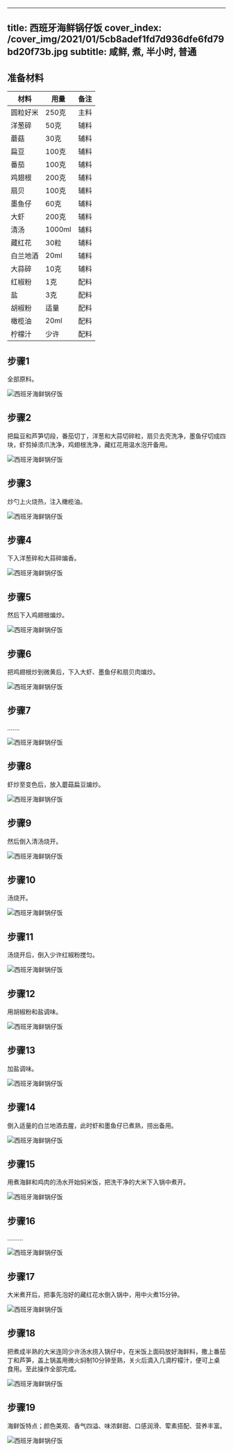 
---
title: 西班牙海鲜锅仔饭
cover_index: /cover_img/2021/01/5cb8adef1fd7d936dfe6fd79bd20f73b.jpg
subtitle: 咸鲜, 煮, 半小时, 普通
---

## 准备材料

| 材料     | 用量 | 备注|
| ------- | ----- | --- |
| 圆粒好米 | 250克| 主料 |
| 洋葱碎 | 50克| 辅料 |
| 蘑菇 | 30克| 辅料 |
| 扁豆 | 100克| 辅料 |
| 番茄 | 100克| 辅料 |
| 鸡翅根 | 200克| 辅料 |
| 扇贝 | 100克| 辅料 |
| 墨鱼仔 | 60克| 辅料 |
| 大虾 | 200克| 辅料 |
| 清汤 | 1000ml| 辅料 |
| 藏红花 | 30粒| 辅料 |
| 白兰地酒 | 20ml| 辅料 |
| 大蒜碎 | 10克| 辅料 |
| 红椒粉 | 1克| 配料 |
| 盐 | 3克| 配料 |
| 胡椒粉 | 适量| 配料 |
| 橄榄油 | 20ml| 配料 |
| 柠檬汁 | 少许| 配料 |

## 步骤1

全部原料。

![西班牙海鲜锅仔饭](https://i8.meishichina.com/attachment/recipe/201009/201009301146575.jpg?x-oss-process=style/p320) 

## 步骤2

把扁豆和芦笋切段，番茄切丁，洋葱和大蒜切碎粒，扇贝去壳洗净，墨鱼仔切成四块，虾剪掉须爪洗净，鸡翅根洗净，藏红花用温水泡开备用。

![西班牙海鲜锅仔饭](https://i8.meishichina.com/attachment/recipe/201009/201009301147182.jpg?x-oss-process=style/p320) 

## 步骤3

炒勺上火烧热，注入橄榄油。

![西班牙海鲜锅仔饭](https://i8.meishichina.com/attachment/recipe/201009/201009301147252.jpg?x-oss-process=style/p320) 

## 步骤4

下入洋葱碎和大蒜碎煸香。

![西班牙海鲜锅仔饭](https://i8.meishichina.com/attachment/recipe/201009/201009301147458.jpg?x-oss-process=style/p320) 

## 步骤5

然后下入鸡翅根煸炒。

![西班牙海鲜锅仔饭](https://i8.meishichina.com/attachment/recipe/201009/201009301147533.jpg?x-oss-process=style/p320) 

## 步骤6

把鸡翅根炒到微黄后，下入大虾、墨鱼仔和扇贝肉煸炒。

![西班牙海鲜锅仔饭](https://i8.meishichina.com/attachment/recipe/201009/201009301148205.jpg?x-oss-process=style/p320) 

## 步骤7

.......

![西班牙海鲜锅仔饭](https://i8.meishichina.com/attachment/recipe/201009/201009301148568.jpg?x-oss-process=style/p320) 

## 步骤8

虾炒至变色后，放入蘑菇扁豆煸炒。

![西班牙海鲜锅仔饭](https://i8.meishichina.com/attachment/recipe/201009/201009301149115.jpg?x-oss-process=style/p320) 

## 步骤9

然后倒入清汤烧开。

![西班牙海鲜锅仔饭](https://i8.meishichina.com/attachment/recipe/201009/201009301149184.jpg?x-oss-process=style/p320) 

## 步骤10

汤烧开。

![西班牙海鲜锅仔饭](https://i8.meishichina.com/attachment/recipe/201009/201009301149424.jpg?x-oss-process=style/p320) 

## 步骤11

汤烧开后，倒入少许红椒粉搅匀。

![西班牙海鲜锅仔饭](https://i8.meishichina.com/attachment/recipe/201009/201009301149527.jpg?x-oss-process=style/p320) 

## 步骤12

用胡椒粉和盐调味。

![西班牙海鲜锅仔饭](https://i8.meishichina.com/attachment/recipe/201009/201009301150205.jpg?x-oss-process=style/p320) 

## 步骤13

加盐调味。

![西班牙海鲜锅仔饭](https://i8.meishichina.com/attachment/recipe/201009/201009301150338.jpg?x-oss-process=style/p320) 

## 步骤14

倒入适量的白兰地酒去腥，此时虾和墨鱼仔已煮熟，捞出备用。

![西班牙海鲜锅仔饭](https://i8.meishichina.com/attachment/recipe/201009/201009301150551.jpg?x-oss-process=style/p320) 

## 步骤15

用煮海鲜和鸡肉的汤水开始焖米饭，把洗干净的大米下入锅中煮开。

![西班牙海鲜锅仔饭](https://i8.meishichina.com/attachment/recipe/201009/201009301151022.jpg?x-oss-process=style/p320) 

## 步骤16

.........

![西班牙海鲜锅仔饭](https://i8.meishichina.com/attachment/recipe/201009/201009301152136.jpg?x-oss-process=style/p320) 

## 步骤17

大米煮开后，把事先泡好的藏红花水倒入锅中，用中火煮15分钟。

![西班牙海鲜锅仔饭](https://i8.meishichina.com/attachment/recipe/201009/201009301152268.jpg?x-oss-process=style/p320) 

## 步骤18

把煮成半熟的大米连同少许汤水捞入锅仔中，在米饭上面码放好海鲜料，撒上番茄丁和芦笋，盖上锅盖用微火焖制10分钟至熟，关火后滴入几滴柠檬汁，便可上桌食用。至此操作全部完成。

![西班牙海鲜锅仔饭](https://i8.meishichina.com/attachment/recipe/201009/201009301152437.jpg?x-oss-process=style/p320) 

## 步骤19

海鲜饭特点；颜色美观、香气四溢、味浓鲜甜、口感润滑、荤素搭配、营养丰富。

![西班牙海鲜锅仔饭](https://i8.meishichina.com/attachment/recipe/201009/201009301153226.jpg?x-oss-process=style/p320) 

